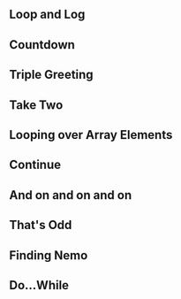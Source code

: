 ## Loop and Log
## Countdown
## Triple Greeting
## Take Two
## Looping over Array Elements
## Continue
## And on and on and on
## That's Odd
## Finding Nemo
## Do...While
